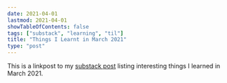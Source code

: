 ```yaml
---
date: 2021-04-01
lastmod: 2021-04-01
showTableOfContents: false
tags: ["substack", "learning", "til"]
title: "Things I Learnt in March 2021"
type: "post"
---
```

This is a linkpost to my [substack post](https://lovkush.substack.com/p/things-i-learnt-in-march-2021) listing interesting things I learned in March 2021. 
